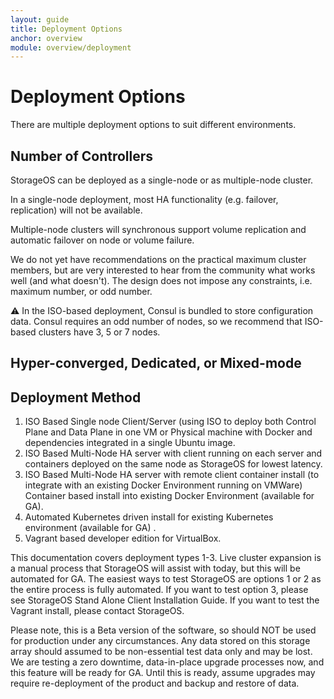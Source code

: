 ```yaml
---
layout: guide
title: Deployment Options
anchor: overview
module: overview/deployment
---
```


# Deployment Options

There are multiple deployment options to suit different environments.

## Number of Controllers

StorageOS can be deployed as a single-node or as multiple-node cluster.

In a single-node deployment, most HA functionality (e.g. failover, replication) will not be available.

Multiple-node clusters will synchronous support volume replication and automatic failover on node or volume failure.

We do not yet have recommendations on the practical maximum cluster members, but are very interested to hear from the community what works well (and what doesn't).  The design does not impose any constraints, i.e. maximum number, or odd number.

:warning: In the ISO-based deployment, Consul is bundled to store configuration data.  Consul requires an odd number of nodes, so we recommend that ISO-based clusters have 3, 5 or 7 nodes.

## Hyper-converged, Dedicated, or Mixed-mode



## Deployment Method

1. ISO Based Single node Client/Server (using ISO to deploy both Control Plane and Data Plane in one VM or Physical machine with Docker and dependencies integrated in a single Ubuntu image.
2. ISO Based Multi-Node HA server with client running on each server and containers deployed on the same node as StorageOS for lowest latency.
3. ISO Based Multi-Node HA server with remote client container install (to integrate with an existing Docker Environment running on VMWare)
Container based install into existing Docker Environment (available for GA).
4. Automated Kubernetes driven install for existing Kubernetes environment (available for GA) .
5. Vagrant based developer edition for VirtualBox.

This documentation covers deployment types 1-3. Live cluster expansion is a manual process that StorageOS will assist with today, but this will be automated for GA. The easiest ways to test StorageOS are options 1 or 2 as the entire process is fully automated. If you want to test option 3, please see StorageOS Stand Alone Client Installation Guide. If you want to test the Vagrant install, please contact StorageOS.


Please note, this is a Beta version of the software, so should NOT be used for production under any circumstances. Any data stored on this storage array should assumed to be non-essential test data only and may be lost. We are testing a zero downtime, data-in-place upgrade processes now, and this feature will be ready for GA. Until this is ready, assume upgrades may require re-deployment of the product and backup and restore of data.
